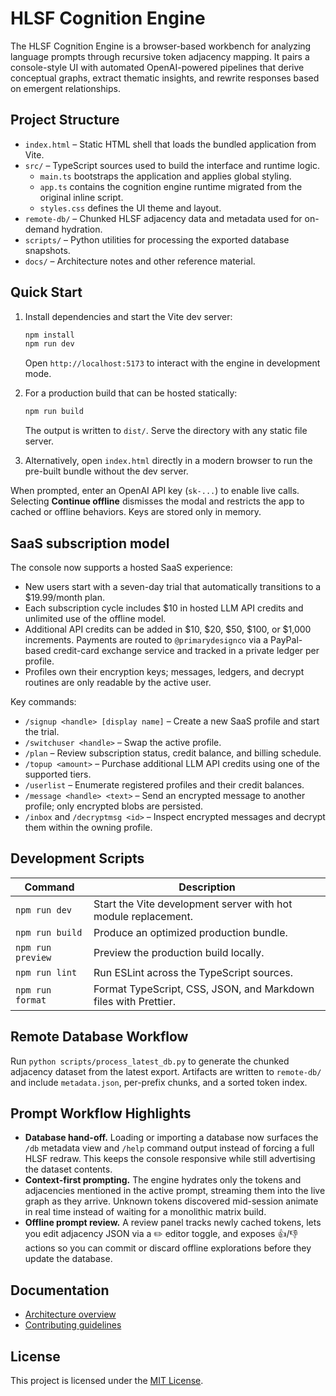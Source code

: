 # HLSF Cognition Engine

The HLSF Cognition Engine is a browser-based workbench for analyzing language prompts through recursive token adjacency mapping. It pairs a console-style UI with automated OpenAI-powered pipelines that derive conceptual graphs, extract thematic insights, and rewrite responses based on emergent relationships.

## Project Structure

- `index.html` – Static HTML shell that loads the bundled application from Vite.
- `src/` – TypeScript sources used to build the interface and runtime logic.
  - `main.ts` bootstraps the application and applies global styling.
  - `app.ts` contains the cognition engine runtime migrated from the original inline script.
  - `styles.css` defines the UI theme and layout.
- `remote-db/` – Chunked HLSF adjacency data and metadata used for on-demand hydration.
- `scripts/` – Python utilities for processing the exported database snapshots.
- `docs/` – Architecture notes and other reference material.

## Quick Start

1. Install dependencies and start the Vite dev server:
   ```bash
   npm install
   npm run dev
   ```
   Open `http://localhost:5173` to interact with the engine in development mode.

2. For a production build that can be hosted statically:
   ```bash
   npm run build
   ```
   The output is written to `dist/`. Serve the directory with any static file server.

3. Alternatively, open `index.html` directly in a modern browser to run the pre-built bundle without the dev server.

When prompted, enter an OpenAI API key (`sk-...`) to enable live calls. Selecting **Continue offline** dismisses the modal and restricts the app to cached or offline behaviors. Keys are stored only in memory.

## SaaS subscription model

The console now supports a hosted SaaS experience:

- New users start with a seven-day trial that automatically transitions to a $19.99/month plan.
- Each subscription cycle includes $10 in hosted LLM API credits and unlimited use of the offline model.
- Additional API credits can be added in $10, $20, $50, $100, or $1,000 increments. Payments are routed to
  `@primarydesignco` via a PayPal-based credit-card exchange service and tracked in a private ledger per profile.
- Profiles own their encryption keys; messages, ledgers, and decrypt routines are only readable by the active user.

Key commands:

- `/signup <handle> [display name]` – Create a new SaaS profile and start the trial.
- `/switchuser <handle>` – Swap the active profile.
- `/plan` – Review subscription status, credit balance, and billing schedule.
- `/topup <amount>` – Purchase additional LLM API credits using one of the supported tiers.
- `/userlist` – Enumerate registered profiles and their credit balances.
- `/message <handle> <text>` – Send an encrypted message to another profile; only encrypted blobs are persisted.
- `/inbox` and `/decryptmsg <id>` – Inspect encrypted messages and decrypt them within the owning profile.

## Development Scripts

| Command | Description |
| --- | --- |
| `npm run dev` | Start the Vite development server with hot module replacement. |
| `npm run build` | Produce an optimized production bundle. |
| `npm run preview` | Preview the production build locally. |
| `npm run lint` | Run ESLint across the TypeScript sources. |
| `npm run format` | Format TypeScript, CSS, JSON, and Markdown files with Prettier. |

## Remote Database Workflow

Run `python scripts/process_latest_db.py` to generate the chunked adjacency dataset from the latest export. Artifacts are written to `remote-db/` and include `metadata.json`, per-prefix chunks, and a sorted token index.

## Prompt Workflow Highlights

- **Database hand-off.** Loading or importing a database now surfaces the `/db` metadata view and `/help` command output instead of forcing a full HLSF redraw. This keeps the console responsive while still advertising the dataset contents.
- **Context-first prompting.** The engine hydrates only the tokens and adjacencies mentioned in the active prompt, streaming them into the live graph as they arrive. Unknown tokens discovered mid-session animate in real time instead of waiting for a monolithic matrix build.
- **Offline prompt review.** A review panel tracks newly cached tokens, lets you edit adjacency JSON via a ✏️ editor toggle, and exposes 👍/👎 actions so you can commit or discard offline explorations before they update the database.

## Documentation

- [Architecture overview](docs/ARCHITECTURE.md)
- [Contributing guidelines](CONTRIBUTING.md)

## License

This project is licensed under the [MIT License](LICENSE).
